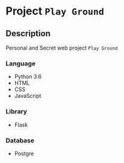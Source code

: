 # Project `Play Ground` 

## Description

Personal and Secret web project `Play Ground`

### Language

- Python 3.6
- HTML
- CSS
- JavaScript

### Library

- Flask

### Database

- Postgre
